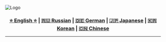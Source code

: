 ![Logo](https://github.com/Solrikk/Pic/blob/main/assets/result/images/orb6.png)

<div align="center">
  <h3>
    <a href="https://github.com/Solrikk/CSV Data Description Enhancer/blob/main/README.md">⭐ English ⭐</a> |
    <a href="https://github.com/Solrikk/CSV Data Description Enhancer/blob/main/README_RU.md">🇷🇺 Russian</a> |
    <a href="https://github.com/Solrikk/CSV Data Description Enhancer/blob/main/README_GE.md">🇩🇪 German</a> |
    <a href="https://github.com/Solrikk/CSV Data Description Enhancer/blob/main/README_JP.md">🇯🇵 Japanese</a> |
    <a href="README_KR.md">🇰🇷 Korean</a> |
    <a href="README_CN.md">🇨🇳 Chinese</a>
  </h3>
</div>

-----------------
